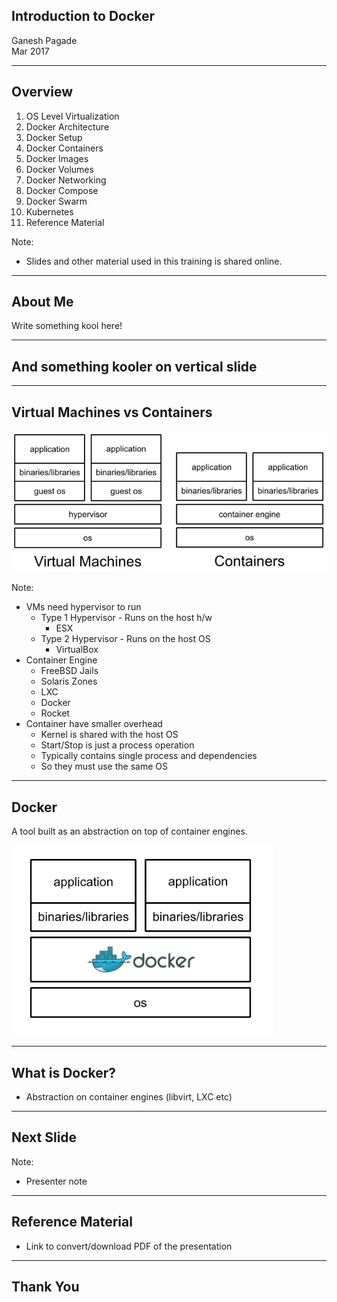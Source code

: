 ## Introduction to Docker

Ganesh Pagade  
Mar 2017

---

## Overview

1. OS Level Virtualization
1. Docker Architecture
1. Docker Setup
1. Docker Containers
1. Docker Images
1. Docker Volumes
1. Docker Networking
1. Docker Compose
1. Docker Swarm
1. Kubernetes
1. Reference Material

Note:
- Slides and other material used in this training is shared online.

---

## About Me

Write something kool here!

-----

## And something kooler on vertical slide

---

## Virtual Machines vs Containers

![](my_slides/02-vms-vs-containers.png)

Note:
- VMs need hypervisor to run
	- Type 1 Hypervisor - Runs on the host h/w
		- ESX
	- Type 2 Hypervisor - Runs on the host OS
		- VirtualBox
 - Container Engine
 	- FreeBSD Jails
 	- Solaris Zones
 	- LXC
 	- Docker
 	- Rocket
- Container have smaller overhead
	- Kernel is shared with the host OS
	- Start/Stop is just a process operation
	- Typically contains single process and dependencies
	- So they must use the same OS

---

## Docker

A tool built as an abstraction on top of container engines.

![](my_slides/03-docker.png)

---

## What is Docker?

- Abstraction on container engines (libvirt, LXC etc)

---

## Next Slide

Note:
- Presenter note

---

## Reference Material

- Link to convert/download PDF of the presentation

---

## Thank You